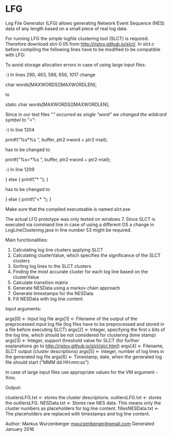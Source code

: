 # LFG
Log File Generator (LFG) allows generating Network Event Sequence (NES) data of any length based on a small piece of real log data.

For running LFG the simple logfile clustering tool (SLCT) is required. Therefore download slct-0.05 from  http://ristov.github.io/slct/. In slct.c before compiling the following lines have to be modified to be compatible with LFG:

To avoid storage allocation errors in case of using large input files:

-) In lines  290, 463, 586, 656, 1017 change

char words[MAXWORDS][MAXWORDLEN];

to

static char words[MAXWORDS][MAXWORDLEN];

Since in our test files "*" occurred as single "word" we changed the wildcard symbol to "<*":

-) In line 1204

printf("%s*%s ", buffer, ptr2->word + ptr2->tail);

has to be changed to

printf("%s<*%s ", buffer, ptr2->word + ptr2->tail);

-) In line 1209

} else { printf("* "); }

has to be changed to

} else { printf("<* "); }

Make sure that the compiled executeable is named slct.exe

The actual LFG prototype was only tested on windows 7. Since SLCT is executed via command line in case of using a different OS a change in LogLineClustering.java in line number 53 might be required.

Main functionalities:

1) Calculating log line clusters applying SLCT
2) Calculating clusterValue, which specifies the significance of the SLCT clusters
3) Sorting log lines to the SLCT clusters
4) Finding the most accurate cluster for each log line based on the clusterValue
5) Calculate transition matrix
6) Generate NESData using a markov chain approach
7) Generate timestamps for the NESData
8) Fill NESData with log line content

Input arguments:

args[0] <- Input log file
args[1] <- Filename of the output of the preprocessed input log file  (log files have to be preprocessed and stored in a file before executing SLCT)
args[2] <- Integer, specifying the first x bits of the log line, which should be not considered for clustering (time stamp)
args[3] <- Integer, support threshold value for SLCT (for further explanations go to http://ristov.github.io/slct/slct.html)
args[4] <- Filename, SLCT output (cluster descriptions)
args[5] <- Integer, number of log lines in the generated log file
args[6] <- Timestamp, date, when the generated log file should start ("MMM dd HH:mm:ss")

In case of large input files use appropriate values for the VM argument -Xmx.

Output:

clustersLFG.txt <- stores the cluster descriptions.
outliersLFG.txt <- stores the outliersLFG.
NESData.txt <- Stores raw NES data. This means only the cluster numbers as placeholders for log line content.
fillesNESData.txt <- The placeholders are replaced with timestamps and log line content.

Author:
Markus Wurzenberger <mwurzenberger@gmail.com>
Generated January 2016
